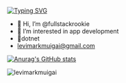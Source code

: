 <a href="https://git.io/typing-svg"><img src="https://readme-typing-svg.demolab.com?font=Fira+Code&pause=1000&color=FFAA3D&width=435&lines=FullstackRookie+;Java%2FC%23+Developer" alt="Typing SVG" /></a>

- 👋 Hi, I’m @fullstackrookie
- 👀 I’m interested in app development
- 🌱dotnet
- levimarkmuigai@gmail.com

[![Anurag's GitHub stats](https://github-readme-stats.vercel.app/api?username=fullstackrookie&show_icons=true&theme=great-gatsby)](https://github.com/levimarkmuigai/github-readme-stats)

<p><img align="left" src="https://github-readme-stats.vercel.app/api/top-langs?username=levimarkmuigai&show_icons=true&cache_seconds=1600&locale=en&layout=compact&theme=dark" alt="levimarkmuigai" /></p>


